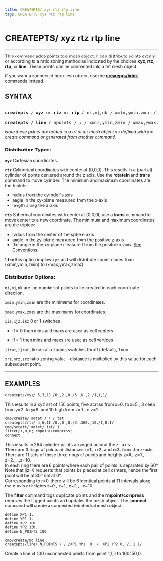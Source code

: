 ```yaml
---
title: CREATEPTS/ xyz rtz rtp line
tags: CREATEPTS xyz rtz rtp line
---
```



# CREATEPTS/ xyz rtz rtp line 

-----------


This command adds points to a mesh object. It can distribute points evenly or according to a ratio zoning method as indicated by the choices **xyz**, **rtz**, **rtp**, or **line**. These points can be connected into a tet mesh object. 


If you want a connected hex mesh object, use the [**createpts/brick**](CRTPTBRICK.md) commands instead.
  

## SYNTAX 

<pre> 
<b>createpts</b> / <b>xyz</b> or <b>rtz</b> or <b>rtp</b> / ni,nj,nk / xmin,ymin,zmin / xmax,ymax,zmax / iiz,ijz,ikz / [ iirat,ijrat,ikrat /xrz,yrz,zrz ]

<b>createpts</b> / <b>line</b> / npoints / / / xmin,ymin,zmin / xmax,ymax,zmax / iiz,ijz,ikz /
</pre>

*Note these points are added to a tri or tet mesh object as defined with the create command or generated from another command.*
 

### Distribution Types:

**`xyz`** Cartesian coordinates.


**`rtz`** Cylindrical coordinates with center at (0,0,0). This results in a (partial) cylinder of points centered around the z axis.  Use the **rotateln** and **trans** command to move cylinder.
The minimum and maximum coordinates are the triplets: 
- radius from the cylinder's axis
- angle in the xy-plane measured from the x-axis
- length along the z-axis
  

**`rtp`** Spherical coordinates with center at (0,0,0), use a **trans** command to move  center to a new coordinate. 
The minimum and maximum coordinates are the triplets:   
- radius from the center of the sphere axis
- angle in the zy-plane measured from the positive z-axis
- the angle in the xy-plane measured from the positive x-axis. [See  Conventions](../../conventions.md). 


**`line`** this option implies xyz and will distribute npoint nodes from (xmin,ymin,zmin) to (xmax,ymax,zmaz)
  

### Distribution Options:

  
`ni,nj,nk` are the number of points to be created in each coordinate direction.

`xmin,ymin,zmin` are the minimums for coordinates.

`xmax,ymax,zmax` are the maximums for coordinates.

`iiz,ijz,ikz` 0 or 1 switches 
  
* if = 0 then mins and maxs are used as cell centers

* if = 1 then mins and maxs are used as cell vertices
    

`iirat,ijrat,ikrat` ratio zoning switches 0=off (default), 1=on


`xrz,yrz,zrz` ratio zoning value - distance is multiplied by this value for each subsequent point.


<hr>

## EXAMPLES 

```
createpts/xyz/ 5,3,10 /0.,2.,0./5.,6.,2./1,1,1/
```
This results in a xyz set of 150 points, five across from x=0. to x=5.,
3 deep from y=2. to y=6. and 10 high from z=0. to z=2.

```
cmo/create/ motet / / / tet
createpts/rtz/ 4,6,11 /0.,0.,0./3.,360.,10./1,0,1/
cmo/setatt/ motet/ imt/ 1
filter/1,0,0; rmpoint/compress;
connect
```
This results in 264 cylinder points arranged around the z- axis.   
There are 3 rings of points at distances r=1., r=2. and r=3. from the z-axis.  
There are 11 sets of these three rings of points and heights z=0., z=1., z=2.,...,z=10.   
In each ring there are 6 points where each pair of points is separated by 60°   
Note that ijz=0 requests that points be placed at cell centers, hence the first point will be at 30° not at 0°.  
Corresponding to r=0, there will be 6 identical points at 11 intervals along the z-axis at heights z=0., z=1., z=2.,...z=10.

The **filter** command tags duplicate points and the **rmpoint/compress** removes the tagged points and updates the mesh object. The **connect** command will create a connected tetrahedral mesh object.
  

```
define XP1 1.
define YP1 1.
define XP2 100.
define YP2 150.
define N_POINTS 100

cmo/create/mo_line 
createpts/line/ N_POINTS / / /XP1 YP1  0. /  XP2 YP2 0. /1 1 1/
```
Create a line of 100 unconnected points from point 1,1,0 to 100,150,0.


